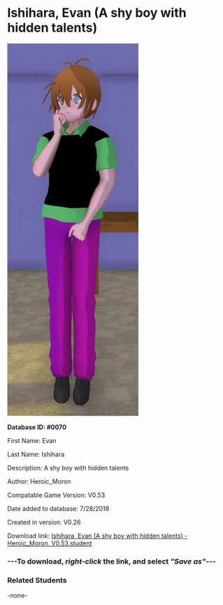 # Ishihara, Evan (A shy boy with hidden talents)

<img src="../../Files/Images/Ishihara, Evan (A shy boy with hidden talents).png" title="Ishihara, Evan (A shy boy with hidden talents) - Heroic_Moron, V0.53">

**Database ID: #0070**

First Name: Evan

Last Name: Ishihara

Description: A shy boy with hidden talents

Author: Heroic_Moron

Compatable Game Version: V0.53

Date added to database: 7/28/2018

Created in version: V0.26

Download link: <a href="https://raw.githubusercontent.com/Arbiter1223/Daigaku-Gurashi-Custom-Students/master/Files/Student%20Files/Ishihara%2C%20Evan%20(A%20shy%20boy%20with%20hidden%20talents)%20-%20Heroic_Moron%2C%20V0.53.student">Ishihara, Evan (A shy boy with hidden talents) - Heroic_Moron, V0.53.student</a>

### ---**To download, _right-click_ the link, and select _"Save as"_**---

### Related Students

-none-
